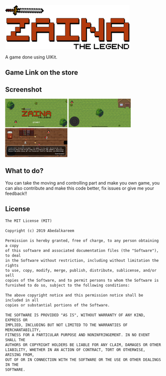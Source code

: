 <img src="https://raw.githubusercontent.com/Abedalkareem/Zaina-iOS/master/Zaina/Resources/Assets.xcassets/zainalogo.imageset/zainalogo.png?token=ADM5CJCWSZJMT265U62JBUC52GWN6" width="400"/>

A game done using UIKit. 

## Game Link on the store  

## Screenshot  
<img src="https://raw.githubusercontent.com/Abedalkareem/Zaina-iOS/master/screenshots/screen1.png?token=ADM5CJCH6LTGXTLLPQSCTGK52GW2U" width="200"/> <img src="https://raw.githubusercontent.com/Abedalkareem/Zaina-iOS/master/screenshots/screen2.png?token=ADM5CJCH6LTGXTLLPQSCTGK52GW2U" width="200"/> <img src="https://raw.githubusercontent.com/Abedalkareem/Zaina-iOS/master/screenshots/screen3.png?token=ADM5CJCH6LTGXTLLPQSCTGK52GW2U" width="200"/>

## What to do?

You can take the moving and controlling part and make you own game, you can also contribute and make this code better, fix issues or give me your feedback!! 

## License

```
The MIT License (MIT)

Copyright (c) 2019 Abedalkareem

Permission is hereby granted, free of charge, to any person obtaining a copy
of this software and associated documentation files (the "Software"), to deal
in the Software without restriction, including without limitation the rights
to use, copy, modify, merge, publish, distribute, sublicense, and/or sell
copies of the Software, and to permit persons to whom the Software is
furnished to do so, subject to the following conditions:

The above copyright notice and this permission notice shall be included in all
copies or substantial portions of the Software.

THE SOFTWARE IS PROVIDED "AS IS", WITHOUT WARRANTY OF ANY KIND, EXPRESS OR
IMPLIED, INCLUDING BUT NOT LIMITED TO THE WARRANTIES OF MERCHANTABILITY,
FITNESS FOR A PARTICULAR PURPOSE AND NONINFRINGEMENT. IN NO EVENT SHALL THE
AUTHORS OR COPYRIGHT HOLDERS BE LIABLE FOR ANY CLAIM, DAMAGES OR OTHER
LIABILITY, WHETHER IN AN ACTION OF CONTRACT, TORT OR OTHERWISE, ARISING FROM,
OUT OF OR IN CONNECTION WITH THE SOFTWARE OR THE USE OR OTHER DEALINGS IN THE
SOFTWARE.
```
